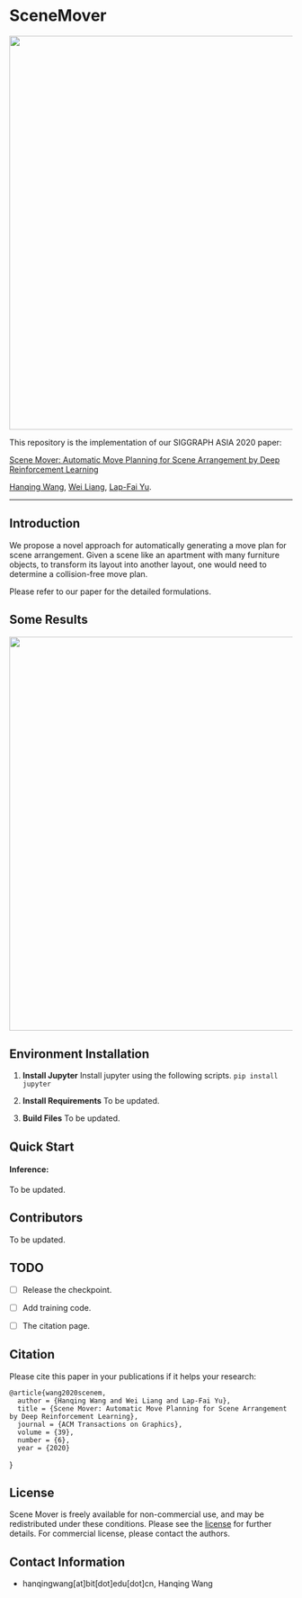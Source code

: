 # SceneMover

<div align="center">
    <img src="imgs/teaser.png", width="700">
</div>

This repository is the implementation of our SIGGRAPH ASIA 2020 paper:

[Scene Mover: Automatic Move Planning for Scene Arrangement by Deep Reinforcement Learning](#)

[Hanqing Wang](https://https://hanqingwangai.github.io/), [Wei Liang](http://iitlab.bit.edu.cn/mcislab/~liangwei/), [Lap-Fai Yu](https://craigyuyu.github.io/home/).


-----------

## Introduction
  We propose a novel approach for automatically generating a move plan for scene arrangement. Given a scene like an apartment with many furniture objects, to transform its layout into another layout, one would need to determine a collision-free move plan.

Please refer to our paper for the detailed formulations.


## Some Results


<div align="center">
    <img src="imgs/case.gif", width="700">
</div>

## Environment Installation
1. **Install Jupyter** 
  Install jupyter using the following scripts. `pip install jupyter`

2. **Install Requirements**
To be updated.
3. **Build Files**
To be updated.

## Quick Start
#### Inference:
To be updated.
<!-- 1. Download the checkpoint of the agent to directory `snap/agent/state_dict/best_val_unseen`, the checkpoint of the speaker to directory `snap/speaker/state_dict/best_val_unseen_bleu`.
2. Start a Jupyter service and run the jupyter notebook [evaluation.ipynb](evaluation.ipynb). -->


## Contributors
To be updated.

## TODO
- [ ] Release the checkpoint.
- [ ] Add training code.
- [ ] The citation page.



## Citation
Please cite this paper in your publications if it helps your research:

    @article{wang2020scenem,
      author = {Hanqing Wang and Wei Liang and Lap-Fai Yu},
      title = {Scene Mover: Automatic Move Planning for Scene Arrangement by Deep Reinforcement Learning}, 
      journal = {ACM Transactions on Graphics},
      volume = {39},
      number = {6},
      year = {2020}
  }



## License
Scene Mover is freely available for non-commercial use, and may be redistributed under these conditions. Please see the [license](LICENSE) for further details. For commercial license, please contact the authors.

## Contact Information
- hanqingwang[at]bit[dot]edu[dot]cn, Hanqing Wang

